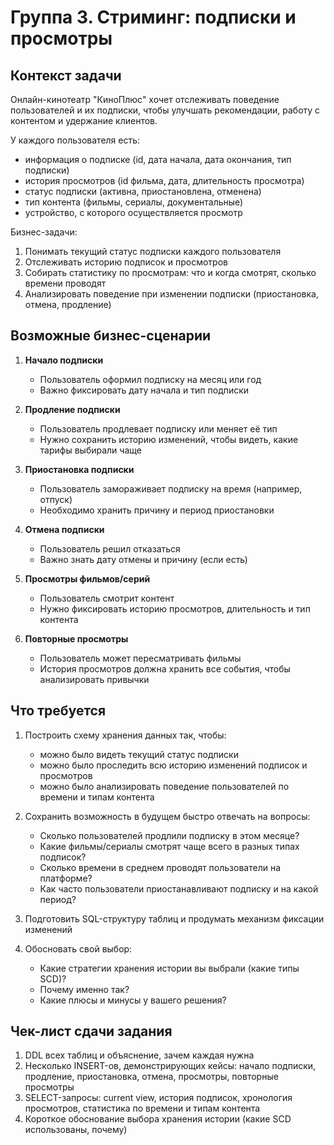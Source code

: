 # Группа 3. Стриминг: подписки и просмотры

## Контекст задачи

Онлайн-кинотеатр "КиноПлюс" хочет отслеживать поведение пользователей и их подписки, чтобы улучшать рекомендации, работу с контентом и удержание клиентов.  

У каждого пользователя есть:

- информация о подписке (id, дата начала, дата окончания, тип подписки)
- история просмотров (id фильма, дата, длительность просмотра)
- статус подписки (активна, приостановлена, отменена)
- тип контента (фильмы, сериалы, документальные)
- устройство, с которого осуществляется просмотр

Бизнес-задачи:

1. Понимать текущий статус подписки каждого пользователя
2. Отслеживать историю подписок и просмотров
3. Собирать статистику по просмотрам: что и когда смотрят, сколько времени проводят
4. Анализировать поведение при изменении подписки (приостановка, отмена, продление)

## Возможные бизнес-сценарии

1. **Начало подписки**  
   - Пользователь оформил подписку на месяц или год  
   - Важно фиксировать дату начала и тип подписки

2. **Продление подписки**  
   - Пользователь продлевает подписку или меняет её тип  
   - Нужно сохранить историю изменений, чтобы видеть, какие тарифы выбирали чаще

3. **Приостановка подписки**  
   - Пользователь замораживает подписку на время (например, отпуск)  
   - Необходимо хранить причину и период приостановки

4. **Отмена подписки**  
   - Пользователь решил отказаться  
   - Важно знать дату отмены и причину (если есть)

5. **Просмотры фильмов/серий**  
   - Пользователь смотрит контент  
   - Нужно фиксировать историю просмотров, длительность и тип контента

6. **Повторные просмотры**  
   - Пользователь может пересматривать фильмы  
   - История просмотров должна хранить все события, чтобы анализировать привычки

## Что требуется

1. Построить схему хранения данных так, чтобы:

   - можно было видеть текущий статус подписки  
   - можно было проследить всю историю изменений подписок и просмотров  
   - можно было анализировать поведение пользователей по времени и типам контента  

2. Сохранить возможность в будущем быстро отвечать на вопросы:

   - Сколько пользователей продлили подписку в этом месяце?  
   - Какие фильмы/сериалы смотрят чаще всего в разных типах подписок?  
   - Сколько времени в среднем проводят пользователи на платформе?  
   - Как часто пользователи приостанавливают подписку и на какой период?  

3. Подготовить SQL-структуру таблиц и продумать механизм фиксации изменений  

4. Обосновать свой выбор:

   - Какие стратегии хранения истории вы выбрали (какие типы SCD)?  
   - Почему именно так?  
   - Какие плюсы и минусы у вашего решения?  

## Чек-лист сдачи задания

1. DDL всех таблиц и объяснение, зачем каждая нужна  
2. Несколько INSERT-ов, демонстрирующих кейсы: начало подписки, продление, приостановка, отмена, просмотры, повторные просмотры  
3. SELECT-запросы: current view, история подписок, хронология просмотров, статистика по времени и типам контента  
4. Короткое обоснование выбора хранения истории (какие SCD использованы, почему)